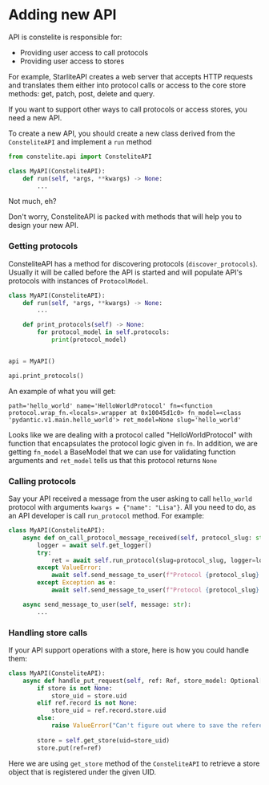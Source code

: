 # Adding new API

API is constelite is responsible for:

* Providing user access to call protocols
* Providing user access to stores

For example, StarliteAPI creates a web server that accepts HTTP requests and translates them either into protocol calls or access to the core store methods: get, patch, post, delete and query.

If you want to support other ways to call protocols or access stores, you need a new API.

To create a new API, you should create a new class derived from the `ConsteliteAPI` and implement a `run` method


```python
from constelite.api import ConsteliteAPI

class MyAPI(ConsteliteAPI):
    def run(self, *args, **kwargs) -> None:
        ...
```

Not much, eh?

Don't worry, ConsteliteAPI is packed with methods that will help you to design your new API.


### Getting protocols

ConsteliteAPI has a method for discovering protocols (`discover_protocols`). Usually it will be called before the API is started and will populate API's protocols with instances of `ProtocolModel`.

```python
class MyAPI(ConsteliteAPI):
    def run(self, *args, **kwargs) -> None:
        ...

    def print_protocols(self) -> None:
        for protocol_model in self.protocols:
            print(protocol_model)


api = MyAPI()

api.print_protocols()
```

An example of what you will get:

```console
path='hello_world' name='HelloWorldProtocol' fn=<function protocol.wrap_fn.<locals>.wrapper at 0x10045d1c0> fn_model=<class 'pydantic.v1.main.hello_world'> ret_model=None slug='hello_world'
```

Looks like we are dealing with a protocol called "HelloWorldProtocol" with function that encapsulates the protocol logic given in `fn`. In addition, we are getting `fn_model` a BaseModel that we can use for validating function arguments and `ret_model` tells us that this protocol returns `None`

### Calling protocols

Say your API received a message from the user asking to call `hello_world` protocol with arguments `kwargs = {"name": "Lisa"}`. All you need to do, as an API developer is call `run_protocol` method. For example:


```python
class MyAPI(ConsteliteAPI):
    async def on_call_protocol_message_received(self, protocol_slug: str, kwargs: dict):
        logger = await self.get_logger()
        try:
            ret = await self.run_protocol(slug=protocol_slug, logger=logger, **kwargs)
        except ValueError:
            await self.send_message_to_user(f"Protocol {protocol_slug} is not found")
        except Exception as e:
            await self.send_message_to_user(f"Protocol {protocol_slug} failed with error: {e}")

    async send_message_to_user(self, message: str):
        ...
```

### Handling store calls

If your API support operations with a store, here is how you could handle them:

```python
class MyAPI(ConsteliteAPI):
    async def handle_put_request(self, ref: Ref, store_model: Optional[StoreModel]):
        if store is not None:
            store_uid = store.uid
        elif ref.record is not None:
            store_uid = ref.record.store.uid
        else:
            raise ValueError("Can't figure out where to save the reference")
        
        store = self.get_store(uid=store_uid)
        store.put(ref=ref)
```

Here we are using `get_store` method of the `ConsteliteAPI` to retrieve a store object that is registered under the given UID.